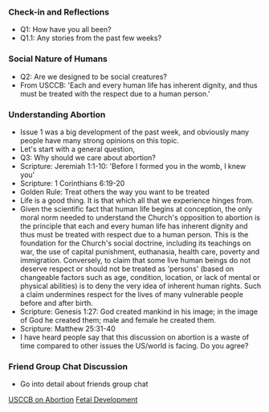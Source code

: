 ### Check-in and Reflections
- Q1: How have you all been?
- Q1.1: Any stories from the past few weeks?

### Social Nature of Humans
- Q2: Are we designed to be social creatures?
- From USCCB: 'Each and every human life has inherent dignity, and thus must be treated with the respect due to a human person.'

### Understanding Abortion
- Issue 1 was a big development of the past week, and obviously many people have many strong opinions on this topic.
- Let's start with a general question,
- Q3: Why should we care about abortion?
- Scripture: Jeremiah 1:1-10: 'Before I formed you in the womb, I knew you'
- Scripture: 1 Corinthians 6:19-20
- Golden Rule: Treat others the way you want to be treated
- Life is a good thing. It is that which all that we experience hinges from.
- Given the scientific fact that human life begins at conception, the only moral norm needed to understand the Church's opposition to abortion is the principle that each and every human life has inherent dignity and thus must be treated with respect due to a human person.  This is the foundation for the Church's social doctrine, including its teachings on war, the use of capital punishment, euthanasia, health care, poverty and immigration.  Conversely, to claim that some live human beings do not deserve respect or should not be treated as 'persons' (based on changeable factors such as age, condition, location, or lack of mental or physical abilities) is to deny the very idea of inherent human rights.  Such a claim undermines respect for the lives of many vulnerable people before and after birth.
- Scripture: Genesis 1:27: God created mankind in his image; in the image of God he created them; male and female he created them.
- Scripture: Matthew 25:31-40
- I have heard people say that this discussion on abortion is a waste of time compared to other issues the US/world is facing. Do you agree?

### Friend Group Chat Discussion
- Go into detail about friends group chat

[USCCB on Abortion](https://www.usccb.org/issues-and-action/human-life-and-dignity/abortion/respect-for-unborn-human-life)
[Fetal Development](https://www.babycenter.com/pregnancy/your-baby/fetal-development-week-by-week_10406730)